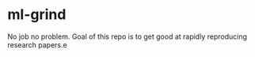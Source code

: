 # ml-grind
No job no problem. Goal of this repo is to get good at rapidly reproducing research papers.e

